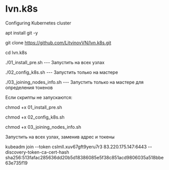 # lvn.k8s
Configuring Kubernetes cluster

apt install git -y

git clone https://github.com/LitvinovVN/lvn.k8s.git

cd lvn.k8s


./01_install_pre.sh   --- Запустить на всех узлах

./02_config_k8s.sh   --- Запустить только на мастере

./03_joining_nodes_info.sh --- Запустить только на мастере для определения токенов

Если скрипты не запускаются:

chmod +x 01_install_pre.sh

chmod +x 02_config_k8s.sh

chmod +x 03_joining_nodes_info.sh



Запустить на всех узлах, заменив адрес и токены

kubeadm join --token cslmll.xuv67gft9yeru7r3 83.220.175.147:6443 --discovery-token-ca-cert-hash sha256:513fafac285636dd20b5d18386085e5f38c851acd9806035a518bbe63e735f19